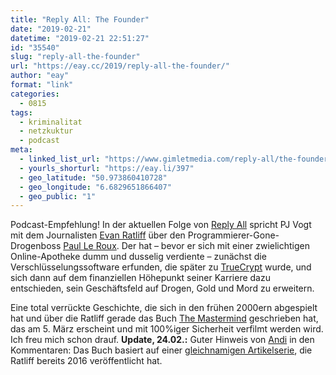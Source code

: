 ```yaml
---
title: "Reply All: The Founder"
date: "2019-02-21"
datetime: "2019-02-21 22:51:27"
id: "35540"
slug: "reply-all-the-founder"
url: "https://eay.cc/2019/reply-all-the-founder/"
author: "eay"
format: "link"
categories:
  - 0815
tags:
  - kriminalitat
  - netzkuktur
  - podcast
meta:
  - linked_list_url: "https://www.gimletmedia.com/reply-all/the-founder"
  - yourls_shorturl: "https://eay.li/397"
  - geo_latitude: "50.973860410728"
  - geo_longitude: "6.6829651866407"
  - geo_public: "1"
---
```


Podcast-Empfehlung! In der aktuellen Folge von [Reply All](https://www.gimletmedia.com/reply-all/) spricht PJ Vogt mit dem Journalisten [Evan Ratliff](http://www.cazart.net/homesite) über den Programmierer-Gone-Drogenboss [Paul Le Roux](https://en.wikipedia.org/wiki/Paul_Le_Roux). Der hat – bevor er sich mit einer zwielichtigen Online-Apotheke dumm und dusselig verdiente – zunächst die Verschlüsselungs­software erfunden, die später zu [TrueCrypt](https://en.wikipedia.org/wiki/TrueCrypt) wurde, und sich dann auf dem finanziellen Höhepunkt seiner Karriere dazu entschieden, sein Geschäftsfeld auf Drogen, Gold und Mord zu erweitern.

Eine total verrückte Geschichte, die sich in den frühen 2000ern abgespielt hat und über die Ratliff gerade das Buch [The Mastermind](https://www.amazon.de/exec/obidos/ASIN/0399590412/eayznet-21) geschrieben hat, das am 5. März erscheint und mit 100%iger Sicherheit verfilmt werden wird. Ich freu mich schon drauf. **Update, 24.02.:** Guter Hinweis von [Andi](https://www.andisblog.de/) in den Kommentaren: Das Buch basiert auf einer [gleichnamigen Artikelserie](https://magazine.atavist.com/the-mastermind), die Ratliff bereits 2016 veröffentlicht hat.
